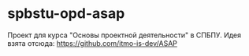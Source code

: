 # spbstu-opd-asap
Проект для курса "Основы проектной деятельности" в СПБПУ.
Идея взята отсюда: https://github.com/itmo-is-dev/ASAP
